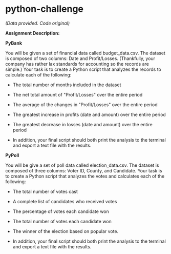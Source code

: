 # python-challenge

*(Data provided. Code original)*

**Assignment Description:**

**PyBank**

You will be given a set of financial data called budget_data.csv. The dataset is composed of two columns: Date and Profit/Losses. (Thankfully, your company has rather lax standards for accounting so the records are simple.) Your task is to create a Python script that analyzes the records to calculate each of the following:

- The total number of months included in the dataset

- The net total amount of "Profit/Losses" over the entire period

- The average of the changes in "Profit/Losses" over the entire period

- The greatest increase in profits (date and amount) over the entire period

- The greatest decrease in losses (date and amount) over the entire period

- In addition, your final script should both print the analysis to the terminal and export a text file with the results.

**PyPoll**

You will be give a set of poll data called election_data.csv. The dataset is composed of three columns: Voter ID, County, and Candidate. Your task is to create a Python script that analyzes the votes and calculates each of the following:

- The total number of votes cast

- A complete list of candidates who received votes

- The percentage of votes each candidate won

- The total number of votes each candidate won

- The winner of the election based on popular vote.

- In addition, your final script should both print the analysis to the terminal and export a text file with the results.
